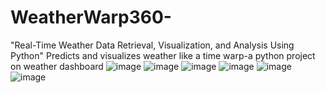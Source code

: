 # WeatherWarp360-
"Real-Time Weather Data Retrieval, Visualization, and Analysis Using Python"
 Predicts and visualizes weather like a time warp-a python project on weather dashboard 
![image](https://github.com/user-attachments/assets/95310260-35e2-4bcb-b3a8-e42bb2d223d6)
![image](https://github.com/user-attachments/assets/e96c81fe-580a-4566-bcfd-e7c7f10bb194)
![image](https://github.com/user-attachments/assets/3645611d-e845-4ad3-8e4c-d74c4b43fe62)
![image](https://github.com/user-attachments/assets/f7d62d4c-9cd0-4f9f-87a9-73e303dcc92b)
![image](https://github.com/user-attachments/assets/f9ecc2b0-c472-410d-98e6-27248f180cc0)
![image](https://github.com/user-attachments/assets/5847ac6f-6292-4331-9f94-c73ec71dbe49)


